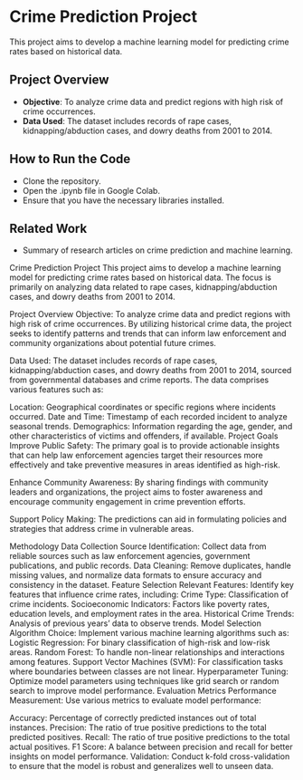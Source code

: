 # Crime Prediction Project
This project aims to develop a machine learning model for predicting crime rates based on historical data.

## Project Overview
- **Objective**: To analyze crime data and predict regions with high risk of crime occurrences.
- **Data Used**: The dataset includes records of rape cases, kidnapping/abduction cases, and dowry deaths from 2001 to 2014.

## How to Run the Code
- Clone the repository.
- Open the .ipynb file in Google Colab.
- Ensure that you have the necessary libraries installed.

## Related Work
- Summary of research articles on crime prediction and machine learning.


Crime Prediction Project
This project aims to develop a machine learning model for predicting crime rates based on historical data. The focus is primarily on analyzing data related to rape cases, kidnapping/abduction cases, and dowry deaths from 2001 to 2014.

Project Overview
Objective: To analyze crime data and predict regions with high risk of crime occurrences. By utilizing historical crime data, the project seeks to identify patterns and trends that can inform law enforcement and community organizations about potential future crimes.

Data Used: The dataset includes records of rape cases, kidnapping/abduction cases, and dowry deaths from 2001 to 2014, sourced from governmental databases and crime reports. The data comprises various features such as:

Location: Geographical coordinates or specific regions where incidents occurred.
Date and Time: Timestamp of each recorded incident to analyze seasonal trends.
Demographics: Information regarding the age, gender, and other characteristics of victims and offenders, if available.
Project Goals
Improve Public Safety: The primary goal is to provide actionable insights that can help law enforcement agencies target their resources more effectively and take preventive measures in areas identified as high-risk.

Enhance Community Awareness: By sharing findings with community leaders and organizations, the project aims to foster awareness and encourage community engagement in crime prevention efforts.

Support Policy Making: The predictions can aid in formulating policies and strategies that address crime in vulnerable areas.

Methodology
Data Collection
Source Identification: Collect data from reliable sources such as law enforcement agencies, government publications, and public records.
Data Cleaning: Remove duplicates, handle missing values, and normalize data formats to ensure accuracy and consistency in the dataset.
Feature Selection
Relevant Features: Identify key features that influence crime rates, including:
Crime Type: Classification of crime incidents.
Socioeconomic Indicators: Factors like poverty rates, education levels, and employment rates in the area.
Historical Crime Trends: Analysis of previous years’ data to observe trends.
Model Selection
Algorithm Choice: Implement various machine learning algorithms such as:
Logistic Regression: For binary classification of high-risk and low-risk areas.
Random Forest: To handle non-linear relationships and interactions among features.
Support Vector Machines (SVM): For classification tasks where boundaries between classes are not linear.
Hyperparameter Tuning: Optimize model parameters using techniques like grid search or random search to improve model performance.
Evaluation Metrics
Performance Measurement: Use various metrics to evaluate model performance:

Accuracy: Percentage of correctly predicted instances out of total instances.
Precision: The ratio of true positive predictions to the total predicted positives.
Recall: The ratio of true positive predictions to the total actual positives.
F1 Score: A balance between precision and recall for better insights on model performance.
Validation: Conduct k-fold cross-validation to ensure that the model is robust and generalizes well to unseen data.

